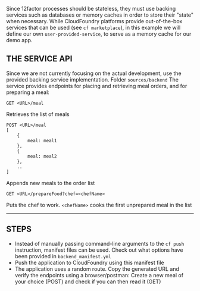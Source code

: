 Since 12factor processes should be stateless, they must use backing services such as databases or memory caches in order to store their "state" when necessary.
While CloudFoundry platforms provide out-of-the-box services that can be used (see `cf marketplace`), in this example we will define our own `user-provided-service`, to serve as a memory cache for our demo app.

## THE SERVICE API

Since we are not currently focusing on the actual development, use the provided backing service implementation. Folder `sources/backend`
The service provides endpoints for placing and retrieving meal orders, and for preparing a meal:

```
GET <URL>/meal
```
Retrieves the list of meals

```
POST <URL>/meal
[ 
	{
		meal: meal1
	},
	{
		meal: meal2
	},
	..
]
```

Appends new meals to the order list

```
GET <URL>/prepareFood?chef=<chefName>
```

Puts the chef to work. `<chefName>` cooks the first unprepared meal in the list


----------------------------------------------------------------------

## STEPS

* Instead of manually passing command-line arguments to the `cf push` instruction, manifest files can be used. Check out what options have been provided in `backend_manifest.yml`
* Push the application to CloudFoundry using this manifest file
* The application uses a random route. Copy the generated URL and verify the endpoints using a browser/postman: Create a new meal of your choice (POST) and check if you can then read it (GET)

